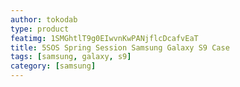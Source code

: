 ```yaml
---
author: tokodab
type: product
featimg: 1SMGhtlT9g0EIwvnKwPANjflcDcafvEaT
title: 5SOS Spring Session Samsung Galaxy S9 Case
tags: [samsung, galaxy, s9]
category: [samsung]
---
```

